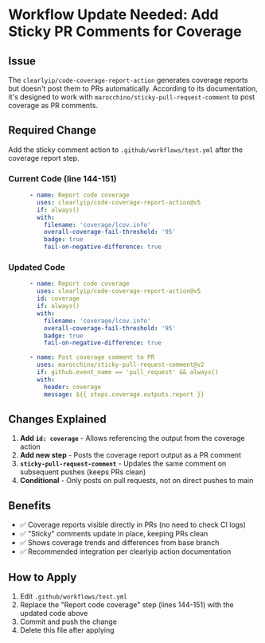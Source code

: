 # Workflow Update Needed: Add Sticky PR Comments for Coverage

## Issue

The `clearlyip/code-coverage-report-action` generates coverage reports but doesn't post them to PRs automatically. According to its documentation, it's designed to work with `marocchino/sticky-pull-request-comment` to post coverage as PR comments.

## Required Change

Add the sticky comment action to `.github/workflows/test.yml` after the coverage report step.

### Current Code (line 144-151)

```yaml
      - name: Report code coverage
        uses: clearlyip/code-coverage-report-action@v5
        if: always()
        with:
          filename: 'coverage/lcov.info'
          overall-coverage-fail-threshold: '95'
          badge: true
          fail-on-negative-difference: true
```

### Updated Code

```yaml
      - name: Report code coverage
        uses: clearlyip/code-coverage-report-action@v5
        id: coverage
        if: always()
        with:
          filename: 'coverage/lcov.info'
          overall-coverage-fail-threshold: '95'
          badge: true
          fail-on-negative-difference: true

      - name: Post coverage comment to PR
        uses: marocchino/sticky-pull-request-comment@v2
        if: github.event_name == 'pull_request' && always()
        with:
          header: coverage
          message: ${{ steps.coverage.outputs.report }}
```

## Changes Explained

1. **Add `id: coverage`** - Allows referencing the output from the coverage action
2. **Add new step** - Posts the coverage report output as a PR comment
3. **`sticky-pull-request-comment`** - Updates the same comment on subsequent pushes (keeps PRs clean)
4. **Conditional** - Only posts on pull requests, not on direct pushes to main

## Benefits

- ✅ Coverage reports visible directly in PRs (no need to check CI logs)
- ✅ "Sticky" comments update in place, keeping PRs clean
- ✅ Shows coverage trends and differences from base branch
- ✅ Recommended integration per clearlyip action documentation

## How to Apply

1. Edit `.github/workflows/test.yml`
2. Replace the "Report code coverage" step (lines 144-151) with the updated code above
3. Commit and push the change
4. Delete this file after applying
